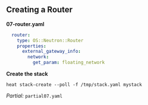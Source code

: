 ## Creating a Router

**07-router.yaml**

```yaml
  router:
    type: OS::Neutron::Router
    properties:
      external_gateway_info:
        network:
          get_param: floating_network
```

**Create the stack**

```
heat stack-create --poll -f /tmp/stack.yaml mystack
```

_Partial:_ `partial07.yaml`

<!--
So let's create a virtual router now. This is a resource Neutron provides
and it's neccessary for providing SNAT or providing routing for Floating IPs
associated with Nova instances. Creating the router will only take care of the
external side of things, which is to say, the router will have a leg on the
external network (the external_gateway_info property tells it to have an
interface on our floating IP network) but not on our project network.
-->

